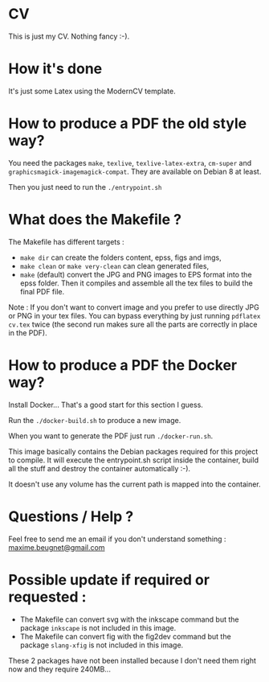 # CV

This is just my CV. Nothing fancy :-).

# How it's done

It's just some Latex using the ModernCV template.

# How to produce a PDF the old style way?

You need the packages `make`, `texlive`, `texlive-latex-extra`, `cm-super` and `graphicsmagick-imagemagick-compat`. They are available on Debian 8 at least.

Then you just need to run the `./entrypoint.sh`

# What does the Makefile ?

The Makefile has different targets : 
* `make dir` can create the folders content, epss, figs and imgs,
* `make clean` or `make very-clean` can clean generated files,
* `make` (default) convert the JPG and PNG images to EPS format into the epss folder. Then it compiles and assemble all the tex files to build the final PDF file.

Note : If you don't want to convert image and you prefer to use directly JPG or PNG in your tex files. You can bypass everything by just running `pdflatex cv.tex` twice (the second run makes sure all the parts are correctly in place in the PDF).

# How to produce a PDF the Docker way?

Install Docker... That's a good start for this section I guess.

Run the `./docker-build.sh` to produce a new image.

When you want to generate the PDF just run `./docker-run.sh`.

This image basically contains the Debian packages required for this project to compile. It will execute the entrypoint.sh script inside the container, build all the stuff and destroy the container automatically :-).

It doesn't use any volume has the current path is mapped into the container.

# Questions / Help ?

Feel free to send me an email if you don't understand something : maxime.beugnet@gmail.com

# Possible update if required or requested : 

* The Makefile can convert svg with the inkscape command but the package `inkscape` is not included in this image.
* The Makefile can convert fig with the fig2dev command but the package `slang-xfig` is not included in this image.

These 2 packages have not been installed because I don't need them right now and they require 240MB...

